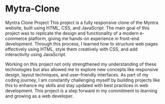 # Mytra-Clone
Myntra Clone Project
This project is a fully responsive clone of the Myntra website, built using HTML, CSS, and JavaScript. The main goal of this project was to replicate the design and functionality of a modern e-commerce platform, giving me hands-on experience in front-end development. Through this process, I learned how to structure web pages effectively using HTML, style them creatively with CSS, and add interactivity using JavaScript.

Working on this project not only strengthened my understanding of these technologies but also allowed me to explore new concepts like responsive design, layout techniques, and user-friendly interfaces. As part of my coding journey, I am constantly challenging myself by building projects like this to enhance my skills and stay updated with best practices in web development. This project is a step forward in my commitment to learning and growing as a web developer.
